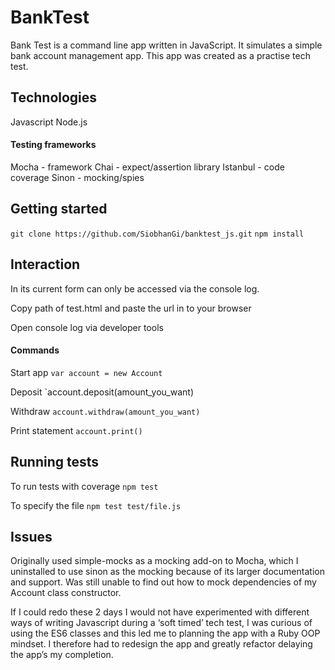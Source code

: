 # BankTest

Bank Test is a command line app written in JavaScript. It simulates a simple  bank account management app. This app was created as a practise tech test.



## Technologies
Javascript
Node.js

#### Testing frameworks
Mocha - framework
Chai - expect/assertion library
Istanbul - code coverage
Sinon - mocking/spies



## Getting started

`git clone https://github.com/SiobhanGi/banktest_js.git`
`npm install`



## Interaction

In its current form can only be accessed via the console log.

Copy path of test.html and paste the url in to your browser

Open console log via developer tools


#### Commands
Start app
`var account = new Account`

Deposit
`account.deposit(amount_you_want)

Withdraw
`account.withdraw(amount_you_want)`

Print statement
`account.print()`



## Running tests

To run tests with coverage
`npm test`

To specify the file
`npm test test/file.js`




## Issues

Originally used simple-mocks as a mocking add-on to Mocha, which I uninstalled to use sinon as the mocking because of its larger documentation and support. Was still unable to find out how to mock dependencies of my Account class constructor.

If I could redo these 2 days I would not have experimented with different ways of writing Javascript during a ‘soft timed’ tech test, I was curious of using the ES6 classes and this led me to planning the app with a Ruby OOP mindset. I therefore had to redesign the app and greatly refactor delaying the app’s my completion.
